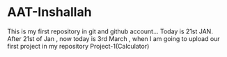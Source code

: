 # AAT-Inshallah
This is my first repository in git and github account...
Today is 21st JAN.
After 21st of Jan , now today is 3rd March , when I am going to upload our first project  in my repository Project-1(Calculator)

